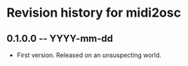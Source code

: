 # Revision history for midi2osc

## 0.1.0.0  -- YYYY-mm-dd

* First version. Released on an unsuspecting world.
